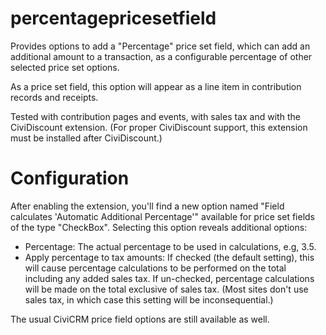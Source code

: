 percentagepricesetfield
=======================

Provides options to add a "Percentage" price set field, which can add an
additional amount to a transaction, as a configurable percentage of other
selected price set options.

As a price set field, this option will appear as a line item in contribution
records and receipts.

Tested with contribution pages and events, with sales tax and with the CiviDiscount
extension. (For proper CiviDiscount support, this extension must be installed
after CiviDiscount.)

Configuration
=============

After enabling the extension, you'll find a new option named "Field calculates
'Automatic Additional Percentage'" available for price set fields of the type
"CheckBox". Selecting this option reveals additional options:

- Percentage: The actual percentage to be used in calculations, e.g, 3.5.
- Apply percentage to tax amounts: If checked (the default setting), this will
  cause percentage calculations to be performed on the total including any
  added sales tax. If un-checked, percentage calculations will be made on the
  total exclusive of sales tax.  (Most sites don't use sales tax, in which case
  this setting will be inconsequential.)

The usual CiviCRM price field options are still available as well.
